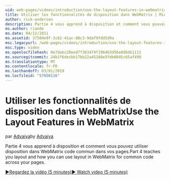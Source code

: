 ```yaml
---
uid: web-pages/videos/introduction/use-the-layout-features-in-webmatrix
title: Utiliser les fonctionnalités de disposition dans WebMatrix | Microsoft Docs
author: rick-anderson
description: Partie 4 vous apprend à disposition et comment vous pouvez utiliser disposition dans WebMatrix code commun dans vos pages.
ms.author: riande
ms.date: 04/12/2011
ms.assetid: 37504e9f-3c62-41ac-88c3-9daf9fdd5d9a
msc.legacyurl: /web-pages/videos/introduction/use-the-layout-features-in-webmatrix
msc.type: video
ms.openlocfilehash: 0e7dabc20eed7f363474f196463d56e8d6db1111
ms.sourcegitcommit: 24b1f6decbb17bb22a45166e5fdb0845c65af498
ms.translationtype: MT
ms.contentlocale: fr-FR
ms.lasthandoff: 03/01/2019
ms.locfileid: "57050116"
---
```

<a name="use-the-layout-features-in-webmatrix"></a><span data-ttu-id="d5db0-103">Utiliser les fonctionnalités de disposition dans WebMatrix</span><span class="sxs-lookup"><span data-stu-id="d5db0-103">Use the Layout Features in WebMatrix</span></span>
====================
<span data-ttu-id="d5db0-104">par [Advaiya](https://twitter.com/Advaiyasolns)</span><span class="sxs-lookup"><span data-stu-id="d5db0-104">by [Advaiya](https://twitter.com/Advaiyasolns)</span></span>

<span data-ttu-id="d5db0-105">Partie 4 vous apprend à disposition et comment vous pouvez utiliser disposition dans WebMatrix code commun dans vos pages.</span><span class="sxs-lookup"><span data-stu-id="d5db0-105">Part 4 teaches you layout and how you can use layout in WebMatrix for common code across your pages.</span></span>

[<span data-ttu-id="d5db0-106">&#9654;Regardez la vidéo (5 minutes)</span><span class="sxs-lookup"><span data-stu-id="d5db0-106">&#9654; Watch video (5 minutes)</span></span>](https://channel9.msdn.com/Blogs/ASP-NET-Site-Videos/use-the-layout-features-in-webmatrix)
